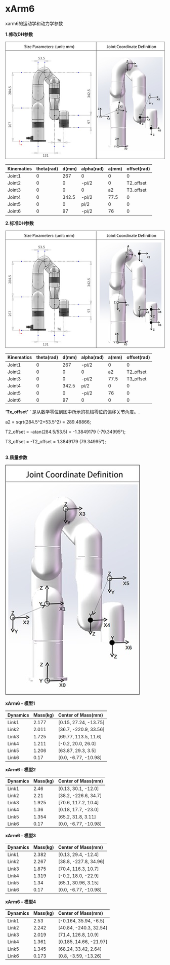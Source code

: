 # xArm6

xarm6的运动学和动力学参数

**1.修改DH参数**

![image](../../assets/image(42).png)

| Kinematics | theta(rad) | d(mm) | alpha(rad) | a(mm) | offset(rad) |
| :--------- | :--------- | :---- | :--------- | :---- | :---------- |
| Joint1     | 0          | 267   | 0          | 0     | 0           |
| Joint2     | 0          | 0     | -pi/2      | 0     | T2_offset |
| Joint3     | 0          | 0     | 0          |a2   | T3_offset   |
| Joint4     | 0          | 342.5 | -pi/2      | 77.5  | 0           |
| Joint5     | 0          | 0     | pi/2       | 0     | 0           |
| Joint6     | 0          | 97    | -pi/2      | 76    | 0           |

**2.标准DH参数**

![image](../../assets/image(43).png)

| Kinematics | theta(rad) | d(mm) | alpha(rad) | a(mm) | offset(rad) |
| :--------- | :--------- | :---- | :--------- | :---- | :---------- |
| Joint1     | 0          | 267   | -pi/2      | 0     | 0           |
| Joint2     | 0          | 0     | 0          |a2     |  T2_offset    |
| Joint3     | 0          | 0     | -pi/2      | 77.5  |T3_offset   |
| Joint4     | 0          | 342.5 | pi/2       | 0     | 0           |
| Joint5     | 0          | 0     | -pi/2      | 76    | 0           |
| Joint6     | 0          | 97    | 0          | 0     | 0           |

**‘Tx\_offset’** ' 是从数学零位到图中所示的机械零位的偏移关节角度。.

a2 = sqrt(284.5^2+53.5^2) = 289.48866;

T2_offset = -atan(284.5/53.5) = -1.3849179 (-79.34995°);

T3_offset = -T2_offset = 1.3849179 (79.34995°);<br><br>


**3.质量参数**

![image](../../assets/image(44).png)

**xArm6 - 模型1**

| Dynamics | Mass(kg) | Center of Mass(mm)    |
| :------- | :------- | :-------------------- |
| Link1    | 2.177    | [0.15, 27.24, -13.75] |
| Link2    | 2.011    | [36.7, -220.9, 33.56] |
| Link3    | 1.725    | [69.77, 113.5, 11.6]  |
| Link4    | 1.211    | [-0.2, 20.0, 26.0]    |
| Link5    | 1.206    | [63.87, 29.3, 3.5]    |
| Link6    | 0.17     | [0.0, -6.77, -10.98]  |


**xArm6 - 模型2**

| Dynamics | Mass(kg) | Center of Mass(mm)   |
| :------- | :------- | :------------------- |
| Link1    | 2.46     | [0.13, 30.1, -12.0]  |
| Link2    | 2.21     | [38.2, -226.6, 34.7] |
| Link3    | 1.925    | [70.6, 117.2, 10.4]  |
| Link4    | 1.36     | [0.18, 17.7, -23.0]  |
| Link5    | 1.354    | [65.2, 31.8, 3.11]   |
| Link6    | 0.17     | [0.0, -6.77, -10.98] |

**xArm6 - 模型3**

| Dynamics | Mass(kg) | Center of Mass(mm)    |
| :------- | :------- | :-------------------- |
| Link1    | 2.382    | [0.13, 29.4, -12.4]   |
| Link2    | 2.267    | [38.8, -227.8, 34.96] |
| Link3    | 1.875    | [70.4, 116.3, 10.7]   |
| Link4    | 1.319    | [-0.2, 18.0, -22.9]   |
| Link5    | 1.34     | [65.1, 30.96, 3.15]   |
| Link6    | 0.17     | [0.0, -6.77, -10.98]  |

**xArm6 - 模型4**

| Dynamics | Mass(kg) | Center of Mass(mm)     |
| :------- | :------- | :--------------------- |
| Link1    | 2.53     | [-0.164, 35.94, -6.5]  |
| Link2    | 2.242    | [40.84, -240.3, 32.54] |
| Link3    | 2.019    | [71.4, 126.8, 10.9]    |
| Link4    | 1.361    | [0.185, 14.66, -21.97] |
| Link5    | 1.345    | [68.24, 33.42, 2.64]   |
| Link6    | 0.173    | [0.8, -3.59, -13.26]   |

